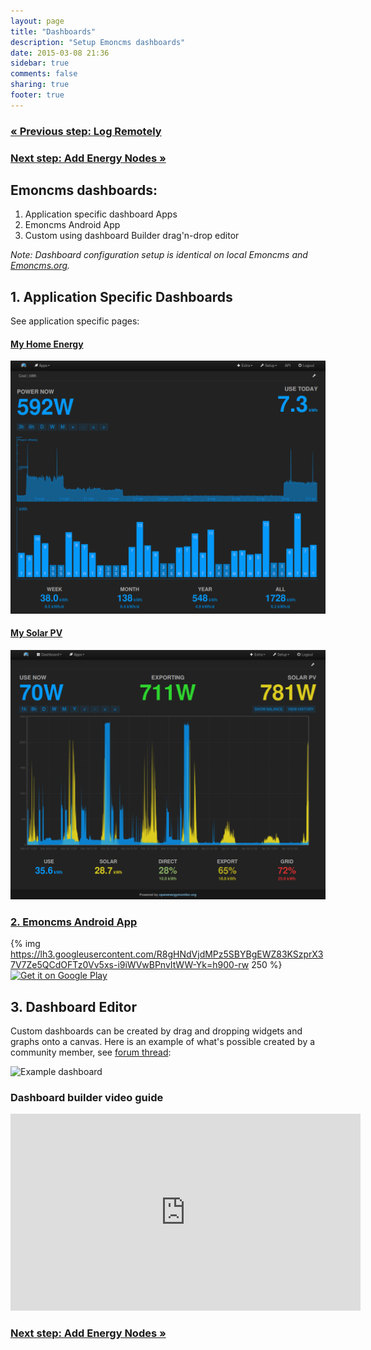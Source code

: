 ```yaml
---
layout: page
title: "Dashboards"
description: "Setup Emoncms dashboards"
date: 2015-03-08 21:36
sidebar: true
comments: false
sharing: true
footer: true
---
```


### [&laquo; Previous step: Log Remotely](/setup/remote/)

### [Next step: Add Energy Nodes &raquo;](/setup/emontx/)

## Emoncms dashboards:
1. Application specific dashboard Apps
2. Emoncms Android App
3. Custom using dashboard Builder drag'n-drop editor

*Note: Dashboard configuration setup is identical on local Emoncms and [Emoncms.org](http://emoncms.org).*


## 1. Application Specific Dashboards

See application specific pages:

#### [My Home Energy](/applicatins/home-energy)

![My home energy](/images/applications/home-energy/myelectric_webapp.png)


#### [My Solar PV](/applications/solar-pv)

![My solar PV](/images/applications/solar-pv//my-solarpv1.png)


### [2. Emoncms Android App](https://play.google.com/store/apps/details?id=org.emoncms.myapps)

{% img https://lh3.googleusercontent.com/R8gHNdVjdMPz5SBYBgEWZ83KSzprX37V7Ze5QCdOFTz0Vv5xs-i9iWVwBPnvItWW-Yk=h900-rw 250 %}
<a href="https://play.google.com/store/apps/details?id=org.emoncms.myapps&utm_source=global_co&utm_medium=prtnr&utm_content=Mar2515&utm_campaign=PartBadge&pcampaignid=MKT-Other-global-all-co-prtnr-py-PartBadge-Mar2515-1" rel="Get it on Google Play">![Get it on Google Play](http://steverichey.github.io/google-play-badge-svg/img/en_get.svg)</a>



## 3. Dashboard Editor

Custom dashboards can be created by drag and dropping widgets and graphs onto a canvas. Here is an example of what's possible created by a community member, see [forum thread](https://openenergymonitor.org/emon/node/11593):

![Example dashboard](https://openenergymonitor.org/emon/sites/default/files/Dashboards%20v7.0.JPG)

### Dashboard builder video guide

<div class='videoWrapper'>
<iframe width="560" height="315" src="https://www.youtube.com/embed/eqN9rc9VnqI" frameborder="0" allowfullscreen></iframe>
</div>

### [Next step: Add Energy Nodes &raquo;](/setup/emontx/)
